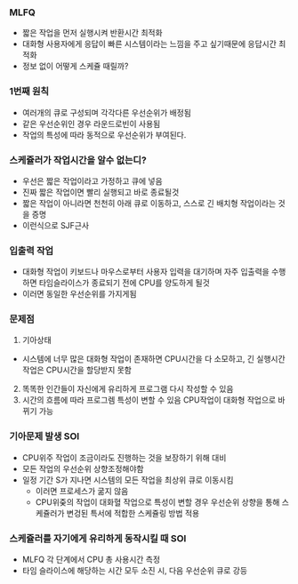 ### MLFQ

- 짧은 작업을 먼저 실행시켜 반환시간 최적화
- 대화형 사용자에게 응답이 빠른 시스템이라는 느낌을 주고 싶기때문에 응답시간 최적화
- 정보 없이 어떻게 스케쥴 때릴까?

### 1번째 원칙

- 여러개의 큐로 구성되며 각각다른 우선순위가 배정됨
- 같은 우선순위인 경우 라운드로빈이 사용됨
- 작업의 특성에 따라 동적으로 우선순위가 부여된다.

### 스케쥴러가 작업시간을 알수 없는디?

- 우선은 짧은 작업이라고 가정하고 큐에 넣음
- 진짜 짧은 작업이면 빨리 실행되고 바로 종료될것
- 짧은 작업이 아니라면 천천히 아래 큐로 이동하고, 스스로 긴 배치형 작업이라는 것을 증명
- 이런식으로 SJF근사

### 입출력 작업

- 대화형 작업이 키보드나 마우스로부터 사용자 입력을 대기하며 자주 입출력을 수행하면 타임슬라이스가 종료되기 전에 CPU를 양도하게 될것
- 이러면 동일한 우선순위를 가지게됨

### 문제점

1. 기아상태

- 시스템에 너무 많은 대화형 작업이 존재하면 CPU시간을 다 소모하고, 긴 실행시간 작업은 CPU시간을 할당받지 못함

2. 똑똑한 인간들이 자신에게 유리하게 프로그램 다시 작성할 수 있음
3. 시간의 흐름에 따라 프로그렘 특성이 변할 수 있음
   CPU작업이 대화형 작업으로 바뀌기 가능

### 기아문제 발생 SOl

- CPU위주 작업이 조금이라도 진행하는 것을 보장하기 위해 대비
- 모든 작업의 우선순위 상향조정해야함
- 일정 기간 S가 지나면 시스템의 모든 작업을 최상위 큐로 이동시킴
  - 이러면 프로세스가 굶지 않음
  - CPU위줒의 작업이 대화혈 작업으로 특성이 변할 경우 우선순위 상향을 통해 스케쥴러가 변겅된 특서에 적합한 스케쥴링 방법 적용

### 스케쥴러를 자기에게 유리하게 동작시킬 때 SOl

- MLFQ 각 단계에서 CPU 총 사용시간 측정
- 타임 슬라이스에 해당하는 시간 모두 소진 시, 다음 우선순위 큐로 강등

